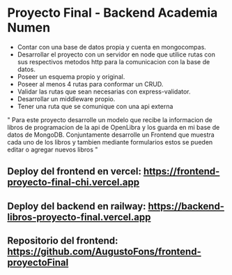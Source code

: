 # Proyecto Final - Backend Academia Numen
- Contar con una base de datos propia y cuenta en mongocompas.
- Desarrollar el proyecto con un servidor en node que utilice rutas con sus respectivos metodos http para la comunicacion con la base de datos.
- Poseer un esquema propio y original.
- Poseer al menos 4 rutas para conformar un CRUD.
- Validar las rutas que sean necesarias con express-validator.
- Desarrollar un middleware propio.
- Tener una ruta que se comunique con una api externa

" Para este proyecto desarrolle un modelo que recibe la informacion de libros de programacion de la api de OpenLibra y los guarda en mi base de datos de MongoDB. Conjuntamente desarrolle un Frontend que muestra cada uno de los libros y tambien mediante formularios estos se pueden editar o agregar nuevos libros "

## Deploy del frontend en vercel: https://frontend-proyecto-final-chi.vercel.app


## Deploy del backend en railway: https://backend-libros-proyecto-final.vercel.app

## Repositorio del frontend: https://github.com/AugustoFons/frontend-proyectoFinal
